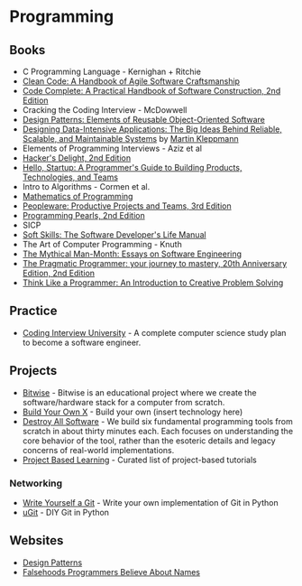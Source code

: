 # Programming

## Books
- C Programming Language - Kernighan + Ritchie
- [Clean Code: A Handbook of Agile Software Craftsmanship](https://www.amazon.com/Clean-Code-Handbook-Software-Craftsmanship/dp/0132350882/)
- [Code Complete: A Practical Handbook of Software Construction, 2nd Edition](https://www.amazon.com/Code-Complete-Practical-Handbook-Construction/dp/0735619670/)
- Cracking the Coding Interview - McDowwell
- [Design Patterns: Elements of Reusable Object-Oriented Software](https://www.amazon.com/Design-Patterns-Elements-Reusable-Object-Oriented/dp/0201633612/)
- [Designing Data-Intensive Applications: The Big Ideas Behind Reliable, Scalable, and Maintainable Systems](https://www.amazon.com/Designing-Data-Intensive-Applications-Reliable-Maintainable/dp/1449373321/) by [Martin Kleppmann](https://martin.kleppmann.com/)
- Elements of Programming Interviews - Aziz et al
- [Hacker's Delight, 2nd Edition](https://www.amazon.com/gp/product/0321842685/)
- [Hello, Startup: A Programmer's Guide to Building Products, Technologies, and Teams](https://www.amazon.com/gp/product/1491909900/)
- Intro to Algorithms - Cormen et al.
- [Mathematics of Programming](https://github.com/liuxinyu95/unplugged)
- [Peopleware: Productive Projects and Teams, 3rd Edition](https://www.amazon.com/Peopleware-Productive-Projects-Teams-3rd/dp/0321934113/)
- [Programming Pearls, 2nd Edition](https://www.amazon.com/Programming-Pearls-2nd-Jon-Bentley/dp/0201657880/)
- SICP
- [Soft Skills: The Software Developer's Life Manual](https://www.amazon.com/Soft-Skills-software-developers-manual/dp/1617292397/)
- The Art of Computer Programming - Knuth
- [The Mythical Man-Month: Essays on Software Engineering](https://www.amazon.com/Mythical-Man-Month-Software-Engineering-Anniversary/dp/0201835959/)
- [The Pragmatic Programmer: your journey to mastery, 20th Anniversary Edition, 2nd Edition](https://www.amazon.com/Pragmatic-Programmer-journey-mastery-Anniversary/dp/0135957052/)
- [Think Like a Programmer: An Introduction to Creative Problem Solving](https://www.amazon.com/Think-Like-Programmer-Introduction-Creative/dp/1593274246/)

## Practice
- [Coding Interview University](https://github.com/jwasham/coding-interview-university) -  A complete computer science study plan to become a software engineer.

## Projects
- [Bitwise](https://github.com/pervognsen/bitwise) - Bitwise is an educational project where we create the software/hardware stack for a computer from scratch.
- [Build Your Own X](https://github.com/danistefanovic/build-your-own-x) - Build your own (insert technology here)
- [Destroy All Software](https://www.destroyallsoftware.com/screencasts) - We build six fundamental programming tools from scratch in about thirty minutes each. Each focuses on understanding the core behavior of the tool, rather than the esoteric details and legacy concerns of real-world implementations.
- [Project Based Learning](https://github.com/tuvtran/project-based-learning) - Curated list of project-based tutorials

### Networking
- [Write Yourself a Git](https://wyag.thb.lt/) - Write your own implementation of Git in Python
- [uGit](https://www.leshenko.net/p/ugit/#) - DIY Git in Python

## Websites
- [Design Patterns](https://refactoring.guru/design-patterns)
- [Falsehoods Programmers Believe About Names](https://www.kalzumeus.com/2010/06/17/falsehoods-programmers-believe-about-names/)
